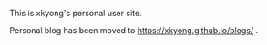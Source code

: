 This is xkyong's personal user site.

Personal blog has been moved to https://xkyong.github.io/blogs/ .
